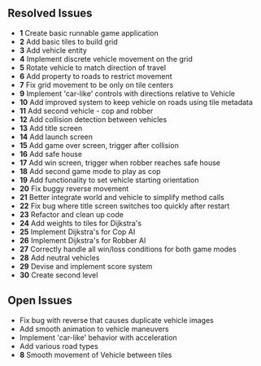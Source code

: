 ## Resolved Issues ##

- **1** Create basic runnable game application
- **2** Add basic tiles to build grid
- **3** Add vehicle entity
- **4** Implement discrete vehicle movement on the grid
- **5** Rotate vehicle to match direction of travel 
- **6** Add property to roads to restrict movement
- **7** Fix grid movement to be only on tile centers
- **9** Implement 'car-like' controls with directions relative to
  Vehicle
- **10** Add improved system to keep vehicle on roads using tile
  metadata
- **11** Add second vehicle - cop and robber
- **12** Add collision detection between vehicles 
- **13** Add title screen
- **14** Add launch screen
- **15** Add game over screen, trigger after collision
- **16** Add safe house
- **17** Add win screen, trigger when robber reaches safe house
- **18** Add second game mode to play as cop
- **19** Add functionality to set vehicle starting orientation
- **20** Fix buggy reverse movement
- **21** Better integrate world and vehicle to simplify method calls
- **22** Fix bug where title screen switches too quickly after restart
- **23** Refactor and clean up code
- **24** Add weights to tiles for Dijkstra's
- **25** Implement Dijkstra's for Cop AI
- **26** Implement Dijkstra's for Robber AI
- **27** Correctly handle all win/loss conditions for both game modes
- **28** Add neutral vehicles
- **29** Devise and implement score system
- **30** Create second level

## Open Issues ##

- Fix bug with reverse that causes duplicate vehicle images
- Add smooth animation to vehicle maneuvers
- Implement 'car-like' behavior with acceleration
- Add various road types
- **8** Smooth movement of Vehicle between tiles
